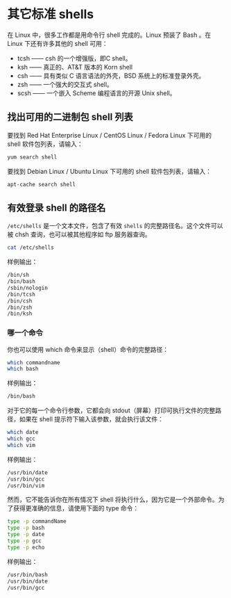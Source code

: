 # 其它标准 shells

在 Linux 中，很多工作都是用命令行 shell 完成的。Linux 预装了 Bash 。在 Linux 下还有许多其他的 shell 可用：

- tcsh —— csh 的一个增强版，即C shell。
- ksh —— 真正的、AT&T 版本的 Korn shell
- csh —— 具有类似 C 语言语法的外壳，BSD 系统上的标准登录外壳。
- zsh —— 一个强大的交互式 shell。
- scsh —— 一个嵌入 Scheme 编程语言的开源 Unix shell。

## 找出可用的二进制包 shell 列表

要找到 Red Hat Enterprise Linux / CentOS Linux / Fedora Linux 下可用的 shell 软件包列表，请输入：

``` bash
yum search shell
```

要找到 Debian Linux / Ubuntu Linux 下可用的 shell 软件包列表，请输入：

``` bash
apt-cache search shell
```

## 有效登录 shell 的路径名

`/etc/shells` 是一个文本文件，包含了有效 `shells` 的完整路径名。这个文件可以被 chsh 查询，也可以被其他程序如 ftp 服务器查询。

``` bash
cat /etc/shells
```

样例输出：

``` bash
/bin/sh
/bin/bash
/sbin/nologin
/bin/tcsh
/bin/csh
/bin/zsh
/bin/ksh
```

### 哪一个命令

你也可以使用 which 命令来显示（shell）命令的完整路径：

``` bash
which commandname
which bash
```
样例输出：

``` bash
/bin/bash
```

对于它的每一个命令行参数，它都会向 stdout（屏幕）打印可执行文件的完整路径，如果在 shell 提示符下输入该参数，就会执行该文件：

``` bash
which date
which gcc
which vim
```

样例输出：

``` bash
/usr/bin/date
/usr/bin/gcc
/usr/bin/vim
```

然而，它不能告诉你在所有情况下 shell 将执行什么，因为它是一个外部命令。为了获得更准确的信息，请使用下面的 type 命令：

``` bash
type -p commandName
type -p bash
type -p date
type -p gcc
type -p echo
```

样例输出：

``` bash
/usr/bin/bash
/usr/bin/date
/usr/bin/gcc
```